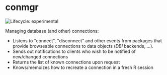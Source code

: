 # conmgr

![Lifecycle: experimental](https://img.shields.io/badge/lifecycle-experimental-orange.svg)

Managing database (and other) connections:

- Listens to "connect", "disconnect" and other events from packages that provide browseable connections to data objects (_DBI_ backends, ...).
- Sends out notifications to clients who wish to be notified of new/changed connections
- Returns the list of known connections upon request
- Knows/memoizes how to recreate a connection in a fresh R session
